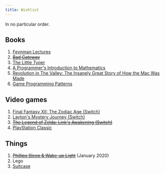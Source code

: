```yaml
---
title: Wishlist
---
```


In no particular order.

## Books

1. [Feynman Lectures](https://www.amazon.de/dp/0465023827)
2. ~~[Bad Gateway](https://www.amazon.de/dp/1683962079)~~
3. [The Little Typer](https://mitpress.mit.edu/books/little-typer)
4. [A Programmer's Introduction to Mathematics](https://pimbook.org/)
5. [Revolution in The Valley: The Insanely Great Story of How the Mac Was Made](https://www.amazon.com/gp/product/0596007191)
6. [Game Programming Patterns](https://www.amazon.co.uk/dp/0990582906)

## Video games

1. [Final Fantasy XII: The Zodiac Age (Switch)](https://www.amazon.de/dp/B07MCW5S7R)
2. [Layton's Mystery Journey (Switch)](https://www.bol.com/nl/p/layton-s-mystery-journey-katrielle-miljonairscomplot-deluxe-edition-switch/9200000115890979/)
3. ~~[The Legend of Zelda: Link's Awakening (Switch)](https://www.amazon.de/dp/B07NW5FXTK)~~
4. [PlayStation Classic](https://www.playstation.com/en-us/explore/playstation-classic/)

## Things

1. ~~[Phillips Sleep & Wake-up Light](https://www.philips.nl/c-m-pe/lichttherapie/sleep-wake-up-light/alle)~~ (January 2020)
2. Lego
3. [Suitcase](https://www.awaytravel.com/eu/en/suitcases/bigger-carry-on/brick)
